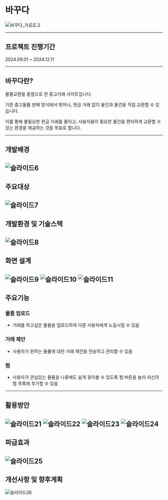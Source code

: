 # 바꾸다
![바꾸다_가로로고](https://github.com/user-attachments/assets/58028526-33ef-410d-b58b-6a2bd9238490)

---

## 프로젝트 진행기간
2024.09.01 ~ 2024.12.11

---

## 바꾸다란?
물물교환을 중점으로 한 중고거래 사이트입니다.

기존 중고물품 판매 방식에서 벗어나, 현금 거래 없이 물건과 물건을 직접 교환할 수 있습니다.

이를 통해 불필요한 현금 거래를 줄이고, 사용자들이 필요한 물건을 편리하게 교환할 수 있는 환경을 제공하는 것을 목표로 합니다.

---

## 개발배경
![슬라이드6](https://github.com/user-attachments/assets/3694d926-8227-426b-8f34-03fadbcbe354)
---

## 주요대상
![슬라이드7](https://github.com/user-attachments/assets/8827c95f-137b-482b-96f9-82a68b6a75dc)
---

## 개발환경 및 기술스택
![슬라이드8](https://github.com/user-attachments/assets/d5f7f72e-fd91-4427-a5a9-6ce69e7822ca)
---

## 화면 설계
![슬라이드9](https://github.com/user-attachments/assets/4f0b6338-541d-4c30-9094-64eff29a152e)
![슬라이드10](https://github.com/user-attachments/assets/a6454c16-6952-4f8a-a08a-b04d11f1df6e)
![슬라이드11](https://github.com/user-attachments/assets/cb35b1ef-72a5-4f1b-8224-ab7e5e67ef10)
---

## 주요기능
### 물품 업로드
+ 거래를 하고싶은 물품을 업로드하여 다른 사용자에게 노출시킬 수 있음
### 거래 제안
+ 사용자가 원하는 물품에 대한 거래 제안을 전송하고 관리할 수 있음
### 찜
+ 사용자가 관심있는 물품을 나중에도 쉽게 찾아볼 수 있도록 찜 버튼을 눌러 자신의 찜 목록에 추가할 수 있음
---

## 활용방안
![슬라이드21](https://github.com/user-attachments/assets/0e259746-b009-4478-abaf-477f81216691)
![슬라이드22](https://github.com/user-attachments/assets/2b36dc6b-48b3-4bac-8084-eb736eb35701)
![슬라이드23](https://github.com/user-attachments/assets/28ba44b1-7233-4d5d-98bc-27b128974937)
![슬라이드24](https://github.com/user-attachments/assets/97c3c874-5875-4873-a680-eede647f0697)
---

## 파급효과
![슬라이드25](https://github.com/user-attachments/assets/ec4aae2a-d3d5-494b-afec-8baef824c35c)
---

## 개선사항 및 향후계획
![슬라이드26](https://github.com/user-attachments/assets/a93447d7-2b65-4883-adb5-89852c413a28)



